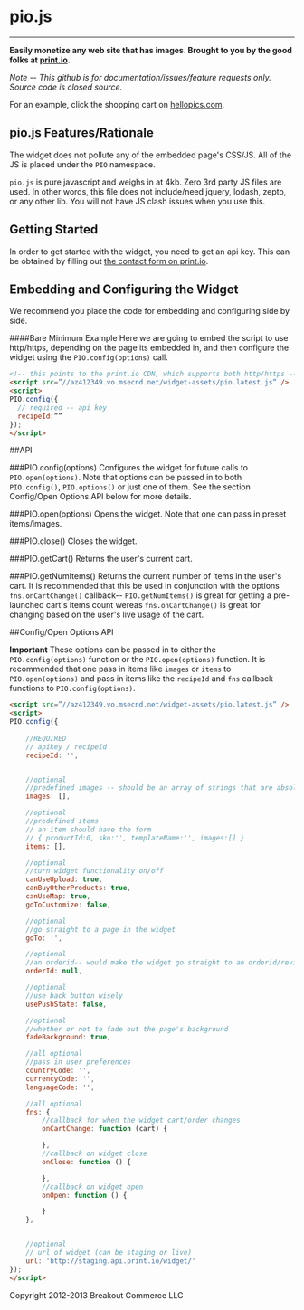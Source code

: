# pio.js
---

**Easily monetize any web site that has images. Brought to you by the good folks at [print.io](http://www.print.io).**

*Note -- This github is for documentation/issues/feature requests only. Source code is closed source.*

For an example, click the shopping cart on [hellopics.com](http://www.hellopics.com).

## pio.js Features/Rationale

The widget does not pollute any of the embedded page's CSS/JS. All of the JS is placed under the `PIO` namespace. 

`pio.js` is pure javascript and weighs in at 4kb. Zero 3rd party JS files are used. In other words, this file does not include/need jquery, lodash, zepto, or any other lib. You will not have JS clash issues when you use this.


## Getting Started

In order to get started with the widget, you need to get an api key. This can be obtained by filling out [the contact form on print.io](http://print.io/contacts).

## Embedding and Configuring the Widget

We recommend you place the code for embedding and configuring side by side. 


####Bare Minimum Example
Here we are going to embed the script to use http/https, depending on the page its embedded in, and then configure the widget using the `PIO.config(options)` call.

````html
<!-- this points to the print.io CDN, which supports both http/https -->
<script src=”//az412349.vo.msecnd.net/widget-assets/pio.latest.js” />
<script>
PIO.config({
  // required -- api key
  recipeId:””
});
</script>

````

##API

###PIO.config(options)
Configures the widget for future calls to `PIO.open(options)`. Note that options can be passed in to both `PIO.config()`, `PIO.options()` or just one of them. See the section Config/Open Options API below for more details.

###PIO.open(options)
Opens the widget. Note that one can pass in preset items/images.

###PIO.close()
Closes the widget.

###PIO.getCart()
Returns the user's current cart.

###PIO.getNumItems()
Returns the current number of items in the user's cart. It is recommended that this be used in conjunction with the options `fns.onCartChange()` callback-- `PIO.getNumItems()` is great for getting a pre-launched cart's items count wereas `fns.onCartChange()` is great for changing based on the user's live usage of the cart.



##Config/Open Options API

**Important** These options can be passed in to either the `PIO.config(options)` function or the `PIO.open(options)` function. It is recommended that one pass in items like `images` or `items` to `PIO.open(options)` and pass in items like the `recipeId` and `fns` callback functions to `PIO.config(options)`.

````html
<script src=”//az412349.vo.msecnd.net/widget-assets/pio.latest.js” />
<script>
PIO.config({
            
    //REQUIRED
    // apikey / recipeId
    recipeId: '',


    //optional
    //predefined images -- should be an array of strings that are absolute urls
    images: [],

    //optional
    //predefined items
    // an item should have the form
    // { productId:0, sku:'', templateName:'', images:[] }
    items: [],

    //optional
    //turn widget functionality on/off
    canUseUpload: true,
    canBuyOtherProducts: true,
    canUseMap: true,
    goToCustomize: false,

    //optional
    //go straight to a page in the widget
    goTo: '',

    //optional
    //an orderid-- would make the widget go straight to an orderid/review
    orderId: null,

    //optional
    //use back button wisely
    usePushState: false,

    //optional
    //whether or not to fade out the page's background
    fadeBackground: true,

    //all optional
    //pass in user preferences
    countryCode: '',
    currencyCode: '',
    languageCode: '',

    //all optional
    fns: {
        //callback for when the widget cart/order changes
        onCartChange: function (cart) {

        },
        //callback on widget close
        onClose: function () {

        },
        //callback on widget open
        onOpen: function () {

        }
    },


    //optional
    // url of widget (can be staging or live)
    url: 'http://staging.api.print.io/widget/'
});
</script>

````

Copyright 2012-2013 Breakout Commerce LLC
